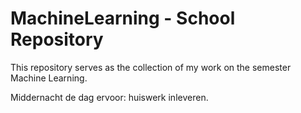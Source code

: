 # MachineLearning - School Repository
This repository serves as the collection of my work on the semester Machine Learning.

Middernacht de dag ervoor: huiswerk inleveren.

